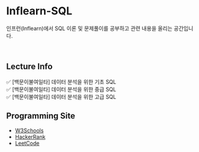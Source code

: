 # Inflearn-SQL
인프런(Inflearn)에서 SQL 이론 및 문제풀이를 공부하고 관련 내용을 올리는 공간입니다.

<br>

## Lecture Info
✅ [백문이불여일타] 데이터 분석을 위한 기초 SQL <br>
✅ [백문이불여일타] 데이터 분석을 위한 중급 SQL <br>
✅ [백문이불여일타] 데이터 분석을 위한 고급 SQL
<br>

## Programming Site
 + [W3Schools](https://www.w3schools.com/)
 + [HackerRank](https://www.hackerrank.com/dashboard)
 + [LeetCode](https://leetcode.com/)
